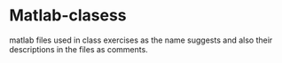 # Matlab-clasess
matlab files used in class exercises
as the name suggests and also their descriptions in the files as comments.
